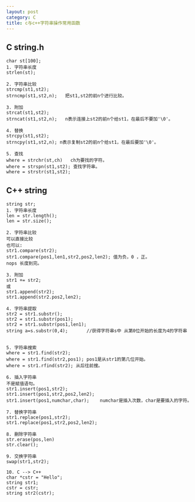 ```yaml
---
layout: post
category: C
title: c与c++字符串操作常用函数
---
```

## C string.h
 
    char st[100];  
    1. 字符串长度  
    strlen(st);  
    
    2. 字符串比较  
    strcmp(st1,st2);  
    strncmp(st1,st2,n);   把st1,st2的前n个进行比较。  
    
    3. 附加  
    strcat(st1,st2);  
    strncat(st1,st2,n);   n表示连接上st2的前n个给st1，在最后不要加'\0'。  
    
    4. 替换  
    strcpy(st1,st2);  
    strncpy(st1,st2,n); n表示复制st2的前n个给st1，在最后要加'\0'。  
    
    5. 查找  
    where = strchr(st,ch)   ch为要找的字符。  
    where = strspn(st1,st2); 查找字符串。  
    where = strstr(st1,st2);  
    
  
## C++ string
  
    string str;  
    1. 字符串长度  
    len = str.length();  
    len = str.size();  
    
    2. 字符串比较  
    可以直接比较  
    也可以:  
    str1.compare(str2);   
    str1.compare(pos1,len1,str2,pos2,len2); 值为负，0 ，正。  
    nops 长度到完。  
    
    3. 附加  
    str1 += str2;  
    或  
    str1.append(str2);  
    str1.append(str2.pos2,len2);  
        
    4. 字符串提取  
    str2 = str1.substr();  
    str2 = str1.substr(pos1);  
    str2 = str1.substr(pos1,len1);  
    string a=s.substr(0,4);       //获得字符串s中 从第0位开始的长度为4的字符串  
    
    
    5. 字符串搜索  
    where = str1.find(str2);  
    where = str1.find(str2,pos1); pos1是从str1的第几位开始。  
    where = str1.rfind(str2); 从后往前搜。  
    
    6. 插入字符串  
    不是赋值语句。  
    str1.insert(pos1,str2);  
    str1.insert(pos1,str2,pos2,len2);  
    str1.insert(pos1,numchar,char);    numchar是插入次数，char是要插入的字符。  
    
    7. 替换字符串  
    str1.replace(pos1,str2);  
    str1.replace(pos1,str2,pos2,len2);  
    
    8. 删除字符串  
    str.erase(pos,len)  
    str.clear();  
    
    9. 交换字符串  
    swap(str1,str2);  
    
    10. C --> C++  
    char *cstr = "Hello";  
    string str1;  
    cstr = cstr;  
    string str2(cstr);  